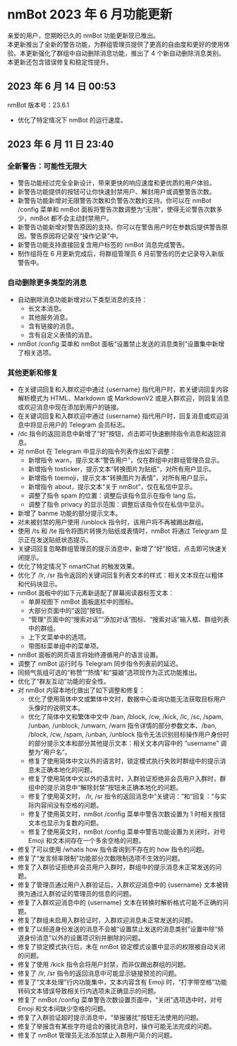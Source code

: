 # nmBot 2023 年 6 月功能更新

亲爱的用户，您期盼已久的 nmBot 功能更新现已推出。  
本更新推出了全新的警告功能，为群组管理员提供了更高的自由度和更好的使用体验。本更新强化了群组中自动删除消息功能，推出了 4 个新自动删除消息类别。本更新还包含错误修复和稳定性提升。

## 2023 年 6 月 14 日 00:53
nmBot 版本号：23.6.1

- 优化了特定情况下 nmBot 的运行速度。

## 2023 年 6 月 11 日 23:40

### 全新警告：可能性无限大
- 警告功能经过完全全新设计，带来更快的响应速度和更优质的用户体验。
- 新警告功能提供的按钮可让你快速封禁用户、解封用户或调整警告次数。
- 新警告功能新增对无限警告次数和负警告次数的支持。你可以在 nmBot /config 菜单和 nmBot 面板将警告次数调整为“无限”，使得无论警告次数多少，nmBot 都不会主动封禁用户。
- 新警告功能新增对警告原因的支持。你可以在警告用户时在参数后提供警告原因。警告原因将记录在“操作记录”中。
- 新警告功能支持直接回复含用户标签的 nmBot 消息完成警告。
- 制作组将在 6 月更新完成后，将群组管理员 6 月前警告的历史记录导入新版警告中。

### 自动删除更多类型的消息
- 自动删除消息功能新增对以下类型消息的支持：
    - 长文本消息。
    - 其他服务消息。
    - 含有链接的消息。
    - 含有自定义表情的消息。
- nmBot /config 菜单和 nmBot 面板“设置禁止发送的消息类别”设置集中新增了相关选项。

### 其他更新和修复
- 在关键词回复和入群欢迎中通过 {username} 指代用户时，若关键词回复内容解析模式为 HTML、Markdown 或 MarkdownV2 或是入群欢迎，则回复消息或欢迎消息中现在添加到用户的链接。
- 在关键词回复和入群欢迎中通过 {username} 指代用户时，回复消息或欢迎消息中将显示用户的 Telegram 会员标志。
- /dc 指令的返回消息中新增了“好”按钮，点击即可快速删除指令消息和返回消息。
- 对 nmBot 在 Telegram 中显示的指令列表作出如下调整：
    - 新增指令 warn，提示文本“警告用户”，仅在群组中对群组管理员显示。
    - 新增指令 tosticker，提示文本“转换图片为贴纸”，对所有用户显示。
    - 新增指令 toemoji，提示文本“转换图片为表情”，对所有用户显示。
    - 新增指令 about，提示文本“关于 nmBot”，仅在私信中显示。
    - 调整了指令 spam 的位置：调整后该指令显示在指令 lang 后。
    - 调整了指令 privacy 的显示范围：调整后该指令仅在私信中显示。
- 新增了 banme 功能的部分提示文本。
- 对未被封禁的用户使用 /unblock 指令时，该用户将不再被踢出群组。
- 使用 /ts 和 /te 指令将图片转换为贴纸或表情时，nmBot 将通过 Telegram 显示正在发送贴纸状态提示。
- 关键词回复忽略群组管理员的提示消息中，新增了“好”按钮，点击即可快速关闭提示。
- 优化了特定情况下 nmartChat 的触发效果。
- 优化了 /lr, /sr 指令返回的关键词回复列表文本的样式：相关文本现在以粗体和代码块显示。
- nmBot 面板中的如下元素新适配了屏幕阅读器标签文本：
    - 单屏视图下 nmBot 面板底栏中的图标。
    - 大部分页面中的“返回”按钮。
    - “管理”页面中的“搜索对话”“添加对话”图标、“搜索对话”输入框、群组列表中的群组。
    - 上下文菜单中的选项。
    - 带图标菜单组中的菜单项。
- nmBot 面板的网页语言将始终遵循用户的语言设置。
- 调整了 nmBot 运行时与 Telegram 同步指令列表前的延迟。
- 同频气氛组可选的“称赞”“热情”和“猫娘”选项现作为正式功能推出。
- 优化了“群友互动”功能的安全性。
- 对 nmBot 内容本地化做出了如下调整和修复：
    - 优化了使用简体中文或繁体中文时，数据中心查询功能无法获取目标用户头像时的说明文本。
    - 优化了简体中文和繁体中文中 /ban, /block, /cw, /kick, /lc, /sc, /spam, /unban, /unblock, /unwarn, /warn 指令详情的部分参数文本、/ban, /block, /cw, /spam, /unban, /unblock 指令无法识别目标操作用户身份时的部分提示文本和部分其他提示文本：相关文本内容中的 “username” 调整为“用户名”。
    - 修复了使用简体中文以外的语言时，锁定模式执行失败时群组中的提示消息未正确本地化的问题。
    - 修复了使用简体中文以外的语言时，入群验证拒绝非会员用户入群时，群组中的提示消息中“解除封禁”按钮未正确本地化的问题。
    - 修复了使用英文时， /lr, /sr 指令的返回消息中“关键词：”和“回复：”与实际内容间没有空格的问题。
    - 修复了使用英文时，nmBot /config 菜单中警告次数设置为 1 时相关按钮文本也显示为复数的问题。
    - 修复了使用英文时，nmBot /config 菜单中警告功能设置为关闭时，对号 Emoji 和文本间存在一个多余空格的问题。
- 修复了可以使用 /whatis how 指令查询到不存在的 how 指令的问题。
- 修复了“发言频率限制”功能部分次数限制选项不生效的问题。
- 修复了入群验证拒绝非会员用户入群时，群组中的提示消息未正常发送的问题。
- 修复了管理员通过用户入群验证后，入群欢迎消息中的 {username} 文本被转换为通过入群验证的管理员的信息的问题。
- 修复了入群欢迎消息中的 {username} 文本在转换时解析格式可能不正确的问题。
- 修复了群组未启用入群验证时，入群欢迎消息未正常发送的问题。
- 修复了以频道身份发送的消息不会被“设置禁止发送的消息类别”设置中除“频道身份消息”以外的设置项识别并删除的问题。
- 修复了锁定模式执行后，未在 nmBot 锁定模式设置中显示的权限被自动关闭的问题。
- 修复了使用 /kick 指令会将用户封禁，而非仅踢出群组的问题。
- 修复了 /lr, /sr 指令的返回消息中可能显示链接预览的问题。
- 修复了“文本处理”行内功能集中，文本内容含有 Emoji 时，“打字带空格”功能转码文本错误导致相关行内选项未正确显示的问题。
- 修复了 nmBot /config 菜单警告次数设置页面中，“关闭”选项选中时，对号 Emoji 和文本间缺少空格的问题。
- 修复了入群验证超时提示消息中，“举报骚扰”按钮无法使用的问题。
- 修复了举报含有某些字符组合的骚扰消息时，操作可能无法完成的问题。
- 修复了 nmBot 管理员无法添加禁止入群用户简介的问题。